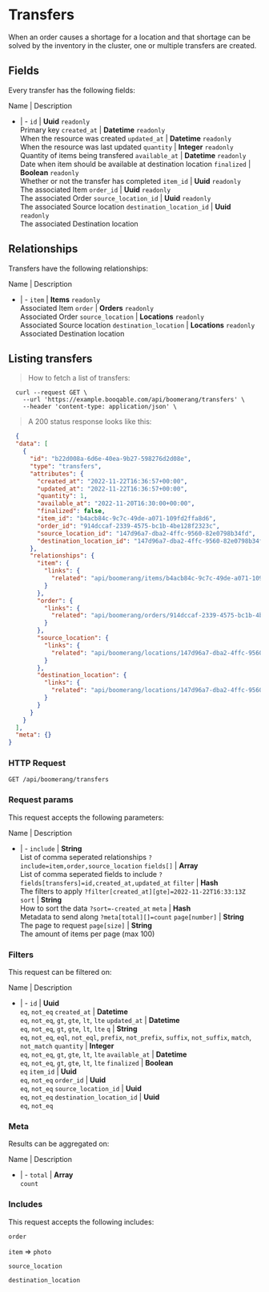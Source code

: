 # Transfers

When an order causes a shortage for a location and that shortage can be solved by the inventory in the cluster, one or multiple transfers are created.

## Fields
Every transfer has the following fields:

Name | Description
- | -
`id` | **Uuid** `readonly`<br>Primary key
`created_at` | **Datetime** `readonly`<br>When the resource was created
`updated_at` | **Datetime** `readonly`<br>When the resource was last updated
`quantity` | **Integer** `readonly`<br>Quantity of items being transfered
`available_at` | **Datetime** `readonly`<br>Date when item should be available at destination location
`finalized` | **Boolean** `readonly`<br>Whether or not the transfer has completed
`item_id` | **Uuid** `readonly`<br>The associated Item
`order_id` | **Uuid** `readonly`<br>The associated Order
`source_location_id` | **Uuid** `readonly`<br>The associated Source location
`destination_location_id` | **Uuid** `readonly`<br>The associated Destination location


## Relationships
Transfers have the following relationships:

Name | Description
- | -
`item` | **Items** `readonly`<br>Associated Item
`order` | **Orders** `readonly`<br>Associated Order
`source_location` | **Locations** `readonly`<br>Associated Source location
`destination_location` | **Locations** `readonly`<br>Associated Destination location


## Listing transfers



> How to fetch a list of transfers:

```shell
  curl --request GET \
    --url 'https://example.booqable.com/api/boomerang/transfers' \
    --header 'content-type: application/json' \
```

> A 200 status response looks like this:

```json
  {
  "data": [
    {
      "id": "b22d008a-6d6e-40ea-9b27-598276d2d08e",
      "type": "transfers",
      "attributes": {
        "created_at": "2022-11-22T16:36:57+00:00",
        "updated_at": "2022-11-22T16:36:57+00:00",
        "quantity": 1,
        "available_at": "2022-11-20T16:30:00+00:00",
        "finalized": false,
        "item_id": "b4acb84c-9c7c-49de-a071-109fd2ffa8d6",
        "order_id": "914dccaf-2339-4575-bc1b-4be128f2323c",
        "source_location_id": "147d96a7-dba2-4ffc-9560-82e0798b34fd",
        "destination_location_id": "147d96a7-dba2-4ffc-9560-82e0798b34fd"
      },
      "relationships": {
        "item": {
          "links": {
            "related": "api/boomerang/items/b4acb84c-9c7c-49de-a071-109fd2ffa8d6"
          }
        },
        "order": {
          "links": {
            "related": "api/boomerang/orders/914dccaf-2339-4575-bc1b-4be128f2323c"
          }
        },
        "source_location": {
          "links": {
            "related": "api/boomerang/locations/147d96a7-dba2-4ffc-9560-82e0798b34fd"
          }
        },
        "destination_location": {
          "links": {
            "related": "api/boomerang/locations/147d96a7-dba2-4ffc-9560-82e0798b34fd"
          }
        }
      }
    }
  ],
  "meta": {}
}
```

### HTTP Request

`GET /api/boomerang/transfers`

### Request params

This request accepts the following parameters:

Name | Description
- | -
`include` | **String** <br>List of comma seperated relationships `?include=item,order,source_location`
`fields[]` | **Array** <br>List of comma seperated fields to include `?fields[transfers]=id,created_at,updated_at`
`filter` | **Hash** <br>The filters to apply `?filter[created_at][gte]=2022-11-22T16:33:13Z`
`sort` | **String** <br>How to sort the data `?sort=-created_at`
`meta` | **Hash** <br>Metadata to send along `?meta[total][]=count`
`page[number]` | **String** <br>The page to request
`page[size]` | **String** <br>The amount of items per page (max 100)


### Filters

This request can be filtered on:

Name | Description
- | -
`id` | **Uuid** <br>`eq`, `not_eq`
`created_at` | **Datetime** <br>`eq`, `not_eq`, `gt`, `gte`, `lt`, `lte`
`updated_at` | **Datetime** <br>`eq`, `not_eq`, `gt`, `gte`, `lt`, `lte`
`q` | **String** <br>`eq`, `not_eq`, `eql`, `not_eql`, `prefix`, `not_prefix`, `suffix`, `not_suffix`, `match`, `not_match`
`quantity` | **Integer** <br>`eq`, `not_eq`, `gt`, `gte`, `lt`, `lte`
`available_at` | **Datetime** <br>`eq`, `not_eq`, `gt`, `gte`, `lt`, `lte`
`finalized` | **Boolean** <br>`eq`
`item_id` | **Uuid** <br>`eq`, `not_eq`
`order_id` | **Uuid** <br>`eq`, `not_eq`
`source_location_id` | **Uuid** <br>`eq`, `not_eq`
`destination_location_id` | **Uuid** <br>`eq`, `not_eq`


### Meta

Results can be aggregated on:

Name | Description
- | -
`total` | **Array** <br>`count`


### Includes

This request accepts the following includes:

`order`


`item` => 
`photo`




`source_location`


`destination_location`





